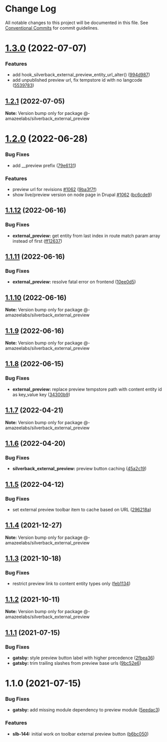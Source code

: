 # Change Log

All notable changes to this project will be documented in this file.
See [Conventional Commits](https://conventionalcommits.org) for commit guidelines.

# [1.3.0](https://github.com/AmazeeLabs/silverback-mono/compare/@-amazeelabs/silverback_external_preview@1.2.1...@-amazeelabs/silverback_external_preview@1.3.0) (2022-07-07)


### Features

* add hook_silverback_external_preview_entity_url_alter() ([994d987](https://github.com/AmazeeLabs/silverback-mono/commit/994d98766e9ec27c31f1b698da8d1a74ab14ecce))
* add unpublished preview url, fix tempstore id with no langcode ([5539783](https://github.com/AmazeeLabs/silverback-mono/commit/5539783cf98e6829e6baa029695b93fe615c6181))





## [1.2.1](https://github.com/AmazeeLabs/silverback-mono/compare/@-amazeelabs/silverback_external_preview@1.2.0...@-amazeelabs/silverback_external_preview@1.2.1) (2022-07-05)

**Note:** Version bump only for package @-amazeelabs/silverback_external_preview





# [1.2.0](https://github.com/AmazeeLabs/silverback-mono/compare/@-amazeelabs/silverback_external_preview@1.1.12...@-amazeelabs/silverback_external_preview@1.2.0) (2022-06-28)


### Bug Fixes

* add __preview prefix ([79e6131](https://github.com/AmazeeLabs/silverback-mono/commit/79e6131aa67d52a416f50f4ef742ad1f88e412cb))


### Features

* preview url for revisions [#1062](https://github.com/AmazeeLabs/silverback-mono/issues/1062) ([9ba3f7f](https://github.com/AmazeeLabs/silverback-mono/commit/9ba3f7fbd04ef0459880e03b12398f3cb3281fb0))
* show live/preview version on node page in Drupal [#1062](https://github.com/AmazeeLabs/silverback-mono/issues/1062) ([bc6cde9](https://github.com/AmazeeLabs/silverback-mono/commit/bc6cde936a6b15c82c00427601f312f77fceb6bc))





## [1.1.12](https://github.com/AmazeeLabs/silverback-mono/compare/@-amazeelabs/silverback_external_preview@1.1.11...@-amazeelabs/silverback_external_preview@1.1.12) (2022-06-16)


### Bug Fixes

* **external_preview:** get entity from last index in route match param array instead of first ([ff12637](https://github.com/AmazeeLabs/silverback-mono/commit/ff12637130d26c74a045e79ce41fe103d8b06c84))





## [1.1.11](https://github.com/AmazeeLabs/silverback-mono/compare/@-amazeelabs/silverback_external_preview@1.1.10...@-amazeelabs/silverback_external_preview@1.1.11) (2022-06-16)


### Bug Fixes

* **external_preview:** resolve fatal error on frontend ([10ee0d5](https://github.com/AmazeeLabs/silverback-mono/commit/10ee0d52d748841077dfd1bba50feb4685037886))





## [1.1.10](https://github.com/AmazeeLabs/silverback-mono/compare/@-amazeelabs/silverback_external_preview@1.1.9...@-amazeelabs/silverback_external_preview@1.1.10) (2022-06-16)

**Note:** Version bump only for package @-amazeelabs/silverback_external_preview





## [1.1.9](https://github.com/AmazeeLabs/silverback-mono/compare/@-amazeelabs/silverback_external_preview@1.1.8...@-amazeelabs/silverback_external_preview@1.1.9) (2022-06-16)

**Note:** Version bump only for package @-amazeelabs/silverback_external_preview





## [1.1.8](https://github.com/AmazeeLabs/silverback-mono/compare/@-amazeelabs/silverback_external_preview@1.1.7...@-amazeelabs/silverback_external_preview@1.1.8) (2022-06-15)


### Bug Fixes

* **external_preview:** replace preview tempstore path with content entity id as key_value key ([34300b9](https://github.com/AmazeeLabs/silverback-mono/commit/34300b9ad29cb4eb12818bca2fa38c05690034cd))





## [1.1.7](https://github.com/AmazeeLabs/silverback-mono/compare/@-amazeelabs/silverback_external_preview@1.1.6...@-amazeelabs/silverback_external_preview@1.1.7) (2022-04-21)

**Note:** Version bump only for package @-amazeelabs/silverback_external_preview





## [1.1.6](https://github.com/AmazeeLabs/silverback-mono/compare/@-amazeelabs/silverback_external_preview@1.1.5...@-amazeelabs/silverback_external_preview@1.1.6) (2022-04-20)


### Bug Fixes

* **silverback_external_preview:** preview button caching ([45a2c19](https://github.com/AmazeeLabs/silverback-mono/commit/45a2c198e187a16617648f9bd04151d32ea99afd))





## [1.1.5](https://github.com/AmazeeLabs/silverback-mono/compare/@-amazeelabs/silverback_external_preview@1.1.4...@-amazeelabs/silverback_external_preview@1.1.5) (2022-04-12)


### Bug Fixes

* set external preview toolbar item to cache based on URL ([296218a](https://github.com/AmazeeLabs/silverback-mono/commit/296218ab7560f78edf9a6799e18edebdc2371512))





## [1.1.4](https://github.com/AmazeeLabs/silverback-mono/compare/@-amazeelabs/silverback_external_preview@1.1.3...@-amazeelabs/silverback_external_preview@1.1.4) (2021-12-27)

**Note:** Version bump only for package @-amazeelabs/silverback_external_preview





## [1.1.3](https://github.com/AmazeeLabs/silverback-mono/compare/@-amazeelabs/silverback_external_preview@1.1.2...@-amazeelabs/silverback_external_preview@1.1.3) (2021-10-18)


### Bug Fixes

* restrict preview link to content entity types only ([feb1134](https://github.com/AmazeeLabs/silverback-mono/commit/feb1134341aaec5340f8960fc7659a1fa95105ea))





## [1.1.2](https://github.com/AmazeeLabs/silverback-mono/compare/@-amazeelabs/silverback_external_preview@1.1.1...@-amazeelabs/silverback_external_preview@1.1.2) (2021-10-11)

**Note:** Version bump only for package @-amazeelabs/silverback_external_preview





## [1.1.1](https://github.com/AmazeeLabs/silverback-mono/compare/@-amazeelabs/silverback_external_preview@1.1.0...@-amazeelabs/silverback_external_preview@1.1.1) (2021-07-15)


### Bug Fixes

* **gatsby:** style preview button label with higher precedence ([2fbea36](https://github.com/AmazeeLabs/silverback-mono/commit/2fbea367eebb6cccb43d7b79cbf410981b17c95b))
* **gatsby:** trim trailing slashes from preview base urls ([9bc52e6](https://github.com/AmazeeLabs/silverback-mono/commit/9bc52e65a45bc132498b9b111315a8aaf4a3250e))





# 1.1.0 (2021-07-15)


### Bug Fixes

* **gatsby:** add missing module dependency to preview module ([5eedac3](https://github.com/AmazeeLabs/silverback-mono/commit/5eedac323f0f19d17f3d9fccc5747daf9b1c04f9))


### Features

* **slb-144:** initial work on toolbar external preview button ([b6bc050](https://github.com/AmazeeLabs/silverback-mono/commit/b6bc05057eaeaa41bdff3683fceb762262d7dcdc))
